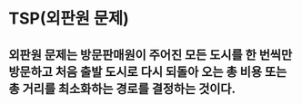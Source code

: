 # TSP(외판원 문제)

## 외판원 문제는 방문판매원이 주어진 모든 도시를 한 번씩만 방문하고 처음 출발 도시로 다시 되돌아 오는 총 비용 또는 총 거리를 최소화하는 경로를 결정하는 것이다.
